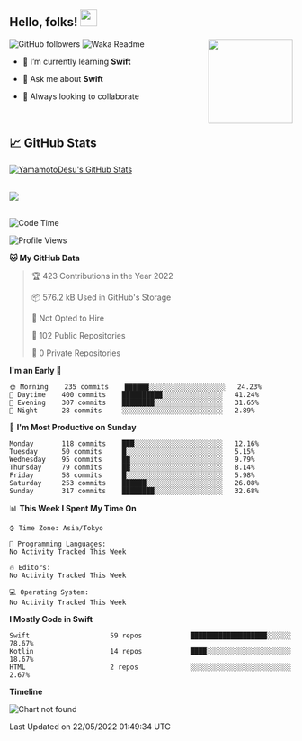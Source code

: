 ## Hello, folks! <img src="https://raw.githubusercontent.com/MartinHeinz/MartinHeinz/master/wave.gif" width="30px"> 
<p>
<img align="right" src="https://media.giphy.com/media/26ufdb3cYKwbRtYVW/giphy.gif" style="max-width:100%;" height="150px">
 
![GitHub followers](https://img.shields.io/github/followers/YamamotoDesu?label=Follow&style=social)
![Waka Readme](https://github.com/YamamotoDesu/YamamotoDesu/workflows/Waka%20Readme/badge.svg)
 
- 🌱 I’m currently learning **Swift**  
 
- 💬 Ask me about **Swift**  
 
- 👯 Always looking to collaborate
</p>
<br>

## &#x1f4c8; GitHub Stats
<a href="https://github.com/YamamotoDesu/YamamotoDesu">
  <img align="center" src="https://github-readme-stats.vercel.app/api?username=YamamotoDesu&show_icons=true&line_height=27&count_private=true&title_color=ffffff&text_color=c9cacc&icon_color=2bbc8a&bg_color=1d1f21&hide=contribs,prs&show_icons=true" alt="YamamotoDesu's GitHub Stats" /><br><br>
</a>

![](https://github-profile-summary-cards.vercel.app/api/cards/profile-details?username=YamamotoDesu&theme=vue)
<br><br>

<!--START_SECTION:waka-->
![Code Time](http://img.shields.io/badge/Code%20Time-0%20secs-blue)

![Profile Views](http://img.shields.io/badge/Profile%20Views-4-blue)

**🐱 My GitHub Data** 

> 🏆 423 Contributions in the Year 2022
 > 
> 📦 576.2 kB Used in GitHub's Storage 
 > 
> 🚫 Not Opted to Hire
 > 
> 📜 102 Public Repositories 
 > 
> 🔑 0 Private Repositories  
 > 
**I'm an Early 🐤** 

```text
🌞 Morning    235 commits    ██████░░░░░░░░░░░░░░░░░░░   24.23% 
🌆 Daytime    400 commits    ██████████░░░░░░░░░░░░░░░   41.24% 
🌃 Evening    307 commits    ████████░░░░░░░░░░░░░░░░░   31.65% 
🌙 Night      28 commits     ░░░░░░░░░░░░░░░░░░░░░░░░░   2.89%

```
📅 **I'm Most Productive on Sunday** 

```text
Monday       118 commits    ███░░░░░░░░░░░░░░░░░░░░░░   12.16% 
Tuesday      50 commits     █░░░░░░░░░░░░░░░░░░░░░░░░   5.15% 
Wednesday    95 commits     ██░░░░░░░░░░░░░░░░░░░░░░░   9.79% 
Thursday     79 commits     ██░░░░░░░░░░░░░░░░░░░░░░░   8.14% 
Friday       58 commits     █░░░░░░░░░░░░░░░░░░░░░░░░   5.98% 
Saturday     253 commits    ██████░░░░░░░░░░░░░░░░░░░   26.08% 
Sunday       317 commits    ████████░░░░░░░░░░░░░░░░░   32.68%

```


📊 **This Week I Spent My Time On** 

```text
⌚︎ Time Zone: Asia/Tokyo

💬 Programming Languages: 
No Activity Tracked This Week

🔥 Editors: 
No Activity Tracked This Week

💻 Operating System: 
No Activity Tracked This Week

```

**I Mostly Code in Swift** 

```text
Swift                    59 repos            ███████████████████░░░░░░   78.67% 
Kotlin                   14 repos            ████░░░░░░░░░░░░░░░░░░░░░   18.67% 
HTML                     2 repos             ░░░░░░░░░░░░░░░░░░░░░░░░░   2.67%

```


**Timeline**

![Chart not found](https://raw.githubusercontent.com/YamamotoDesu/YamamotoDesu/main/charts/bar_graph.png) 


 Last Updated on 22/05/2022 01:49:34 UTC
<!--END_SECTION:waka-->


